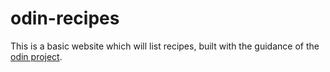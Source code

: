 # odin-recipes

This is a basic website which will list recipes, built
with the guidance of the [odin project](https://www.theodinproject.com/paths/foundations/courses/foundations/lessons/recipes).